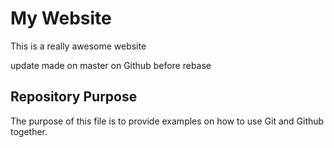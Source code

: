 # My Website

This is a really awesome website

update made on master on Github before rebase

## Repository Purpose

The purpose of this file is to provide examples on how to use Git and Github together. 


